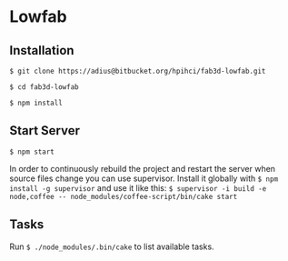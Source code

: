 # Lowfab

## Installation

`$ git clone https://adius@bitbucket.org/hpihci/fab3d-lowfab.git`

`$ cd fab3d-lowfab`

`$ npm install`


## Start Server

`$ npm start`

In order to continuously rebuild the project and restart the server
when source files change you can use supervisor.
Install it globally with `$ npm install -g supervisor` and use it like this:
`$ supervisor -i build -e node,coffee -- node_modules/coffee-script/bin/cake start`


## Tasks

Run `$ ./node_modules/.bin/cake` to list available tasks.
